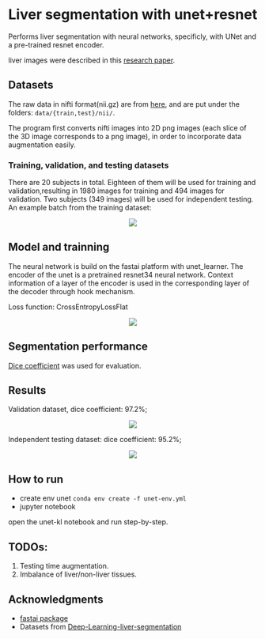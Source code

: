 # Liver segmentation with unet+resnet
<p>Performs liver segmentation with neural networks, specificly, with UNet and a pre-trained resnet encoder. 
<p>liver images were described in this <a href='https://arxiv.org/pdf/1702.05970.pdf'>research paper</a>.</p>

## Datasets
The raw data in nifti format(nii.gz) are from <a href='https://www.dropbox.com/s/8h2avwtk8cfzl49/ircad-dataset.zip?dl=0'>here</a>, and are put under the folders: `data/{train,test}/nii/`.

The program first converts nifti images into 2D png images (each slice of the 3D image corresponds to a png image), in order to incorporate data augmentation easily.

### Training, validation, and testing datasets
There are 20 subjects in total. Eighteen of them will be used for training and validation,resulting in 1980 images for training and 494 images for validation.
Two subjects (349 images) will be used for independent testing.
An example batch from the training dataset: 
<p align="center"><img src="img/batch.png" style></img></p>


## Model and trainning
<p>The neural network is build on the fastai platform with unet_learner. The encoder of the unet is a pretrained resnet34 neural network. Context information of a  layer of the encoder is used in the corresponding layer of the decoder through hook mechanism. </p>
<p>Loss function: CrossEntropyLossFlat</p>
<p align="center"><img src="img/loss.png" style></img></p>
 

## Segmentation performance
<a href='https://en.wikipedia.org/wiki/S%C3%B8rensen%E2%80%93Dice_coefficient'>Dice coefficient</a> was used for evaluation. 

## Results
Validation dataset, dice coefficient: 97.2%; 
<p align="center"><img src="img/prediction.png" style></img></p>

Independent testing dataset: dice coefficient: 95.2%; 
<p align="center"><img src="img/test.png" style></img></p>

## How to run
- create env unet 
```conda env create -f unet-env.yml```
- jupyter notebook
<p>open the unet-kl notebook and run step-by-step.</p>

## TODOs: 
1. Testing time augmentation.
2. Imbalance of liver/non-liver tissues.

## Acknowledgments
* <a href='https://pypi.org/project/fastai/'> fastai package </a> 
* Datasets from <a href='https://github.com/soribadiaby/Deep-Learning-liver-segmentation'> Deep-Learning-liver-segmentation </a>
